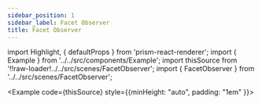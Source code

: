 ```yaml
---
sidebar_position: 1
sidebar_label: Facet Observer
title: Facet Observer
---
```


import Highlight, { defaultProps } from 'prism-react-renderer';
import { Example } from '../../src/components/Example';
import thisSource from '!!raw-loader!../../src/scenes/FacetObserver';
import { FacetObserver } from '../../src/scenes/FacetObserver';

<Example code={thisSource} style={{minHeight: "auto", padding: "1em" }}>
<FacetObserver />
</Example>
